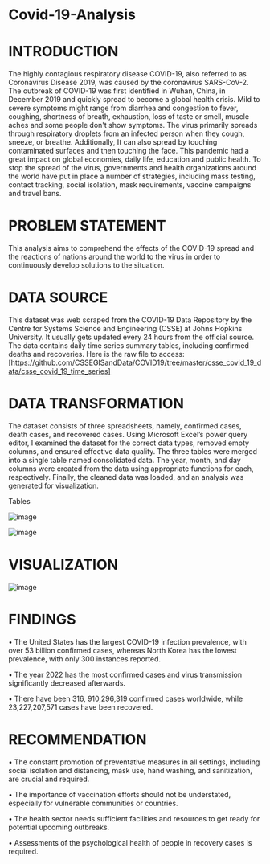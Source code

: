 # Covid-19-Analysis
# INTRODUCTION
The highly contagious respiratory disease COVID-19, also referred to as Coronavirus Disease 2019, was caused by the coronavirus SARS-CoV-2. The outbreak of COVID-19 was first identified in Wuhan, China, in December 2019 and quickly spread to become a global health crisis. Mild to severe symptoms might range from diarrhea and congestion to fever, coughing, shortness of breath, exhaustion, loss of taste or smell, muscle aches and some people don't show symptoms. The virus primarily spreads through respiratory droplets from an infected person when they cough, sneeze, or breathe. Additionally, It can also spread by touching contaminated surfaces and then touching the face. This pandemic had a great impact on global economies, daily life, education and public health. To stop the spread of the virus, governments and health organizations around the world have put in place a number of strategies, including mass testing, contact tracking, social isolation, mask requirements, vaccine campaigns and travel bans.

# PROBLEM STATEMENT
This analysis aims to comprehend the effects of the COVID-19 spread and the reactions of nations around the world to the virus in order to continuously develop solutions to the situation.

# DATA SOURCE
This dataset was web scraped from the COVID-19 Data Repository by the Centre for Systems Science and Engineering (CSSE) at Johns Hopkins University. It usually gets updated every 24 hours from the official source. The data contains daily time series summary tables, including confirmed deaths and recoveries. Here is the raw file to access: 
 [https://github.com/CSSEGISandData/COVID19/tree/master/csse_covid_19_data/csse_covid_19_time_series]
 
# DATA TRANSFORMATION
The dataset consists of three spreadsheets, namely, confirmed cases, death cases, and recovered cases. Using Microsoft Excel’s power query editor, I examined the dataset for the correct data types, removed empty columns, and ensured effective data quality. The three tables were merged into a single table named consolidated data. The year, month, and day columns were created from the data using appropriate functions for each, respectively. Finally, the cleaned data was loaded, and an analysis was generated for visualization.

Tables

![image](https://github.com/Fateejhoke/Covid-19-Analysis/assets/138641083/b95bdb3e-2fbe-43ae-bb46-c24a5df700a5)

![image](https://github.com/Fateejhoke/Covid-19-Analysis/assets/138641083/8d10c9ef-1950-4d8a-9522-15ed751ce86f)

# VISUALIZATION

![image](https://github.com/Fateejhoke/Covid-19-Analysis/assets/138641083/891536f5-2f0d-4af0-bacd-f49f3593441f)

# FINDINGS
•	The United States has the largest COVID-19 infection prevalence, with over 53 billion confirmed cases, whereas North Korea has the lowest prevalence, with only 300 instances reported.

•	The year 2022 has the most confirmed cases and virus transmission significantly decreased afterwards.

•	There have been 316, 910,296,319 confirmed cases worldwide, while 23,227,207,571 cases have been recovered.

# RECOMMENDATION
•	The constant promotion of preventative measures in all settings, including social isolation and distancing, mask use, hand washing, and sanitization, are crucial and required.

•	The importance of vaccination efforts should not be understated, especially for vulnerable communities or countries.

•	The health sector needs sufficient facilities and resources to get ready for potential upcoming outbreaks.

•	Assessments of the psychological health of people in recovery cases is required.






